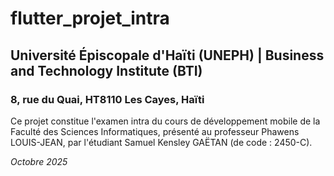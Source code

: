 # flutter_projet_intra

## **Université Épiscopale d'Haïti (UNEPH) | Business and Technology Institute (BTI)**  
### 8, rue du Quai, HT8110 Les Cayes, Haïti

Ce projet constitue l'examen intra du cours de développement mobile de la Faculté des Sciences Informatiques, présenté au professeur Phawens LOUIS-JEAN, par l'étudiant Samuel Kensley GAËTAN (de code : 2450-C).  

*Octobre 2025*
